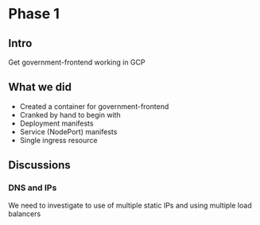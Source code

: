 # Phase 1

## Intro

Get government-frontend working in GCP

## What we did

- Created a container for government-frontend
- Cranked by hand to begin with
- Deployment manifests
- Service (NodePort) manifests
- Single ingress resource

## Discussions

### DNS and IPs

We need to investigate to use of multiple static IPs and using multiple load
balancers
